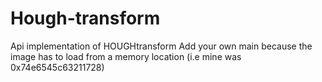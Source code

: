 # Hough-transform
Api implementation of HOUGHtransform 
Add your own main because the image has to load from a memory location (i.e mine was 0x74e6545c63211728)
